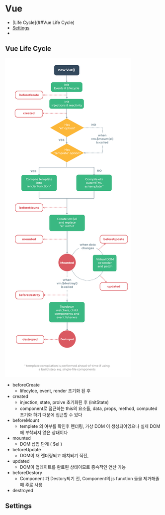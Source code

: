# Vue

* [Life Cycle](##Vue Life Cycle)
* [Settings](##Settings)
* 

## Vue Life Cycle

![Vue Life Cycle](image/Vue-life-cycle.PNG)

* beforeCreate
  * lifecylce, event, render 초기화 된 후
* created
  * injection, state, proive 초기화된 후 (initState)
  * component로 접근하는 this의 요소들, data, props, method, computed 초기화 하기 때문에 접근할 수 있다
* beforeMount
  * templete 의 여부를 확인후 렌더링, 가상 DOM 이 생성되어있으나 실제 DOM에 부착되지 않은 상태이다
* mounted
  * DOM 삽입 단계 ( $el )
* beforeUpdate
  * DOM이 재 렌더링되고 패치되기 직전,
* updated
  * DOM이 업데이트를 완료된 상태이므로 종속적인 연산 가능
* beforeDestory
  * Component 가 Destory되기 전, Component의 js function 들을 제거해줄때 주로 사용
* destroyed



## Settings

